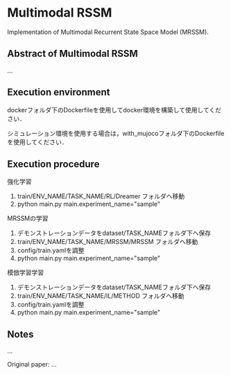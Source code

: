 # Multimodal RSSM

Implementation of Multimodal Recurrent State Space Model (MRSSM).

## Abstract of Multimodal RSSM
...

## Execution environment
dockerフォルダ下のDockerfileを使用してdocker環境を構築して使用してください．

シミュレーション環境を使用する場合は，with_mujocoフォルダ下のDockerfileを使用してください．

## Execution procedure
強化学習
1. train/ENV_NAME/TASK_NAME/RL/Dreamer フォルダへ移動
2. python main.py main.experiment_name="sample"

MRSSMの学習
1. デモンストレーションデータをdataset/TASK_NAMEフォルダ下へ保存
2. train/ENV_NAME/TASK_NAME/MRSSM/MRSSM フォルダへ移動
3. config/train.yamlを調整
4. python main.py main.experiment_name="sample"

模倣学習学習
1. デモンストレーションデータをdataset/TASK_NAMEフォルダ下へ保存
2. train/ENV_NAME/TASK_NAME/IL/METHOD フォルダへ移動
3. config/train.yamlを調整
4. python main.py main.experiment_name="sample"


## Notes  
...

Original paper:
...

